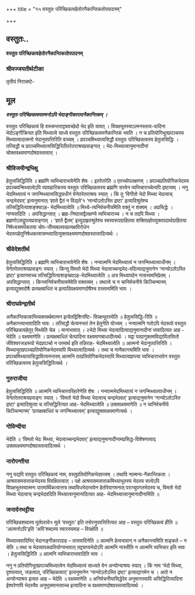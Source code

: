 +++
title = "१५ वस्तुतः परिच्छिन्नत्वहेतोरनैकान्तिकतोपपादनम्"

+++


## वस्तुतः..

**वस्तुतः परिच्छिन्नत्वहेतोरनैकान्तिकतोपपादनम्**

### **श्रीमज्जयतीर्थटीका**

तृतीयं निराचष्टे-

## **मूल**

***वस्तुतः परिच्छिन्नत्वमात्मनोऽपि भेदाङ्गीकारादनैकान्तिकम् ।***

वस्तुतः परिच्छिन्नत्वं हि वस्त्वन्तराद्व्यवच्छेदो भेद इति यावत् । विपक्षभूतस्याऽत्मनस्तत्व-वादिना भेदोऽङ्गीक्रियत इति मिथ्यात्वे साध्ये वस्तुतः परिच्छिन्नत्वमनैकान्तिकं भवति । न च प्रतियोगिभूतप्रपञ्चस्य मिथ्यात्वादात्मनो भेदानुपपत्तिरिति वाच्यम् । प्रपञ्चमिथ्यात्वसिद्धौ वस्तुतः परिच्छिन्नत्वस्य हेतुत्वसिद्धिः । तत्सिद्धौ च प्रपञ्चमिथ्यात्वसिद्धिरितीतरेतराश्रयप्रसङ्गात् । भेद-मिथ्यात्वानुमानादीनां चोक्तवक्ष्यमाणदोषग्रस्तत्वात् ।

### **श्रीविजयीन्द्रभिक्षु**

हेतुत्वसिद्धिरिति ॥ ब्रह्मणि व्यभिचाराभावेनेति शेषः । इतरेतरेति ॥ एतच्चोपलक्षणम् । प्रपञ्चप्रतियोगिकभेदस्य प्रपञ्चवन्मिथ्यात्वेऽपि व्यावहारिकस्य वस्तुतः परिच्छिन्नत्वस्य ब्रह्मणि सत्त्वेन व्यभिचाराच्चेत्यपि द्रष्टव्यम् । ननु भेदमिथ्यात्वं न जगन्मिथ्यात्वसिद्ध्यधीनं येनेतरेतराश्रयः स्यात् । किं तु ‘विगीतो भेदो मिथ्या भेदत्वाच् चन्द्रभेदवत्’ इत्यनुमानात् ‘ज्ञाते द्वैतं न विद्यते’१ ‘नान्योऽतोऽस्ति द्रष्टा’ इत्यादिश्रुतेश्च तत्सिद्धिरित्याशङ्क्याऽह- भेदमिथ्यात्वेति ॥ मिथ्ये-त्यनिर्वचनीयमिति वक्तुं न शक्यम् । अप्रसिद्धेः । नाप्यसदिति । अपसिद्धान्तात् । ब्रह्म-निष्ठासद्वैलक्षण्ये व्यभिचाराच्च । न च तदपि मिथ्या । ब्रह्मणोऽसद्रूपत्वप्रसङ्गात् । ‘ज्ञाते द्वैतम्’ इत्युदाहृतश्रुतेश्च स्वस्वरूपग्राहितया शक्तिग्रहोपयुक्तपदार्थग्राहितया निषेध्यसमर्पकतया चोप-जीव्यबलवत्प्रत्यक्षविरोधेन भेदरूपहेतुनिषेधकत्वासम्भवादित्युक्तवक्ष्यमाणदोषग्रस्तत्वादित्यर्थः ।

### **श्रीवेदेशतीर्थ**

हेतुत्वसिद्धिरिति ॥ ब्रह्मणि व्यभिचाराभावेनेति शेषः । नन्वात्मनि भेदमिथ्यात्वं न जगन्मिथ्यात्वाधीनम् । येनेतरेतराश्रयप्रसङ्गः स्यात् । किन्तु विमतो भेदो मिथ्या भेदत्वाच्चन्द्रभेद-वदित्याद्यनुमानेन ‘नान्योऽतोऽस्ति द्रष्टा’ इत्यागमाच्च तत्सिद्धिरित्याशङ्ख्याऽह-भेदमिथ्यात्वेति ॥ अत्र मिथ्यापदेन नासत्त्वमभिप्रेतम् । अपसिद्धान्तात् । किन्त्वनिर्वचनीयत्वमेवेति वक्तव्यम् । तथात्वे च न चानिर्वचनीये किञ्चिन्मानम् इत्याद्युक्तदोषैः प्रत्यक्षबाधितं च इत्यादिवक्ष्यमाणदोषैश्च ग्रस्तत्वमिति भावः ।

### **श्रीराघवेन्द्रतीर्थ**

अनैकान्तिकत्वाभिव्यक्त्यर्थमात्मन इत्येतद्विशिनष्टि- विपक्षभूतस्येति ॥ हेतुत्वसिद्धि-रिति ॥ अनैकान्त्याभावादिति भावः । तत्सिद्धौ चेत्यनन्तरं तेन हेतुनेति योज्यम् । नन्वात्मनि गतोऽपि भेदरूपो वस्तुतः परिच्छिन्नत्वहेतुर् मिथ्येति चेन्न । मानाभावात् । २भेदो मिथ्या भेदत्वादित्याद्यनुमानादीनां भावादित्यत आह - भेदेति ॥ वक्ष्यमाणेति । प्रत्यक्षबाधितं चेत्यादिना वक्ष्यमाणबाधादीत्यर्थः । यद्वा यत्प्रागुक्तमविद्याविलसितो जीवेश्वरजडरूपो भेदप्रपञ्चो न परमार्थ इति तन्निराह- भेदमिथ्यात्वेति ॥ आत्मनो भेदानुपपत्तिरिति । मिथ्याभूतप्रपञ्चप्रतियोगिकभेदस्यापि मिथ्यात्वादित्यर्थः । तथा च नानैकान्त्यमिति भावः । प्रपञ्चमिथ्यात्वसिद्धावित्यनन्तरम् आत्मनि तत्प्रतियोगिकभेदस्यापि मिथ्यात्वप्राप्त्या व्यभिचाराभावेन वस्तुतः परिच्छिन्नत्वस्य हेतुत्वसिद्धिरित्यर्थः ।

### **गुरुराजीया**

हेतुत्वसिद्धिरिति ॥ आत्मनि व्यभिचारपरिहारेणेति शेषः । नन्वात्मभेदमिथ्यात्वं न जगन्मिथ्यात्वाधीनम् । येनेतरेतराश्रयप्रसङ्गः स्यात् । ‘विमतो भेदो मिथ्या भेदत्वाच् चन्द्रभेदवत्’ इत्याद्यनुमानेन ‘नान्योऽतोऽस्ति द्रष्टा’ इत्यादिश्रुत्या च तत्सिद्धिरित्यत आह- भेदमिथ्यात्वेति ॥ उक्तवक्ष्यमाणेति ॥ न चानिर्वचनीये किञ्चिन्मानम्’ ‘प्रत्यक्षबाधितं च जगन्मिथ्यात्वम्’ इत्याद्युक्तवक्ष्यमाणेत्यर्थः ।

### **गोविन्दीया**

भेदेति ॥ ‘विमतो भेदः मिथ्या, भेदत्वाच्चन्द्रभेदवत्’ इत्याद्यनुमानादीनामप्रसिद्ध-विशेषणत्वाद् उक्तवक्ष्यमाणदोषग्रस्तत्वादित्यर्थः ।

### **नारोपन्तीया**

ननु यद्यपि वस्तुतः परिच्छिन्नत्वं नाम, वस्तुप्रतियोगिकभेदवत्त्वम् । तथापि नात्मन्य-नैकान्तिकता । आश्रयसमसत्ताकभेदस्य विवक्षितत्वात् । पक्षे आश्रयसमसत्ताकमिथ्याभूतस्य भेदस्य सत्त्वेऽपि विपक्षभूतस्यात्मनः पारमार्थिकत्वात्तत्र तथाविधभेदाभावेन हेतोरेवागमनात् पराभ्युपगतभेदस्य च, विमतो भेदो मिथ्या भेदत्वाच् चन्द्रभेदवदिति मिथ्यात्वानुमानादित्यत आह-
भेदमिथ्यात्वानुमानादीनामिति ॥

### **जनार्दनभट्टीया**

परिच्छिन्नशब्दस्य मूर्तपरत्वे१ मूले ‘वस्तुतः’ इति तसेरनुपपत्तिरित्यत आह – वस्तुतः परिच्छिन्नत्वं हीति ॥ ‘आत्मनोऽपि’इति ‘अपि’शब्दस्य स्वारस्यमाह – विपक्षेति ॥

मिथ्यात्ववादिभिर् भेदानङ्गीकारादाह – तत्ववादिनेति ॥ आत्मनि हेत्वभावान् न अनैकान्त्यमिति शङ्कते – न चेति ॥ तथा च भेदव्यापकप्रतियोग्यभावात् तद्व्याप्यभेदोऽपि आत्मनि नास्तीति न आत्मनि व्यभिचार इति भावः । हेतुत्वसिद्धिरिति ॥ आत्मनि व्यभिचाराभावादिति भावः ।

ननु न प्रतियोगिभूतप्रपञ्चमिथ्यात्वेन भेदमिथ्यात्वं साध्यते येन अन्योन्याश्रयः स्यात् । किं नाम ‘भेदो मिथ्या, दृश्यत्वात्, जडत्वात्, परिच्छिन्नत्वात्’ इत्यनुमानेन ‘नान्योऽतोऽस्ति द्रष्टा’ इत्याद्यागमेन च । अतो न अन्योन्याश्रय इत्यत आह – भेदेति ॥ वक्ष्यमाणेति ॥ अनिर्वचनीयासिद्धेरेव अनुमानस्यापि असिद्धिरित्यादिना ईश्वरेणापि भेदस्यैव अनुभूयमानत्वाच्च इत्यादिना च वक्ष्यमाणदोषग्रस्तत्वादित्यर्थः ।

